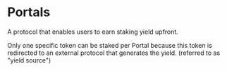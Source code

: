 # Portals

A protocol that enables users to earn staking yield upfront.

Only one specific token can be staked per Portal because this token is redirected to an external protocol that generates the yield. (referred to as "yield source")
